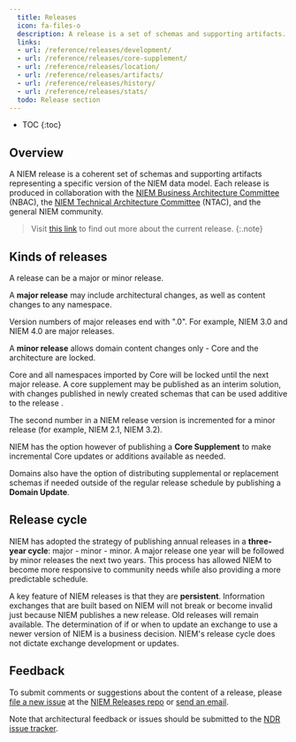 ```yaml
---
  title: Releases
  icon: fa-files-o
  description: A release is a set of schemas and supporting artifacts.
  links:
  - url: /reference/releases/development/
  - url: /reference/releases/core-supplement/
  - url: /reference/releases/location/
  - url: /reference/releases/artifacts/
  - url: /reference/releases/history/
  - url: /reference/releases/stats/
  todo: Release section
---
```


- TOC
{:toc}

## Overview

A NIEM release is a coherent set of schemas and supporting artifacts representing a specific version of the NIEM data model.  Each release is produced in collaboration with the [NIEM Business Architecture Committee](site.data.links.nbac) (NBAC), the [NIEM Technical Architecture Committee](site.data.links.ntac) (NTAC), and the general NIEM community.

> Visit [this link](../../niem-releases/) to find out more about the current release.
{:.note}

## Kinds of releases

A release can be a major or minor release.

A **major release** may include architectural changes, as well as content changes to any namespace.

Version numbers of major releases end with ".0".  For example, NIEM 3.0 and NIEM 4.0 are major releases.

A **minor release** allows domain content changes only - Core and the architecture are locked.

Core and all namespaces imported by Core will be locked until the next major release. A core supplement may be published as an interim solution, with changes published in newly created schemas that can be used additive to the release .

The second number in a NIEM release version is incremented for a minor release (for example, NIEM 2.1, NIEM 3.2).

NIEM has the option however of publishing a **Core Supplement** to make incremental Core updates or additions available as needed.

Domains also have the option of distributing supplemental or replacement schemas if needed outside of the regular release schedule by publishing a **Domain Update**.

## Release cycle

NIEM has adopted the strategy of publishing annual releases in a **three-year cycle**: major - minor - minor.  A major release one year will be followed by minor releases the next two years.  This process has allowed NIEM to become more responsive to community needs while also providing a more predictable schedule.

A key feature of NIEM releases is that they are **persistent**.  Information exchanges that are built based on NIEM will not break or become invalid just because NIEM publishes a new release.  Old releases will remain available.  The determination of if or when to update an exchange to use a newer version of NIEM is a business decision.  NIEM's release cycle does not dictate exchange development or updates.

## Feedback

To submit comments or suggestions about the content of a release, please [file a new issue](site.data.links.release_issues) at the [NIEM Releases repo](site.data.links.release_repo) or [send an email](mailto:niem-comments@lists.gatech.edu).

Note that architectural feedback or issues should be submitted to the [NDR issue tracker](site.data.links.ndr_issues).
